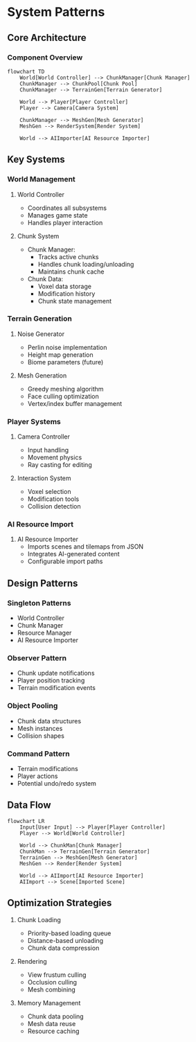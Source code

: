 # System Patterns

## Core Architecture

### Component Overview
```mermaid
flowchart TD
    World[World Controller] --> ChunkManager[Chunk Manager]
    ChunkManager --> ChunkPool[Chunk Pool]
    ChunkManager --> TerrainGen[Terrain Generator]
    
    World --> Player[Player Controller]
    Player --> Camera[Camera System]
    
    ChunkManager --> MeshGen[Mesh Generator]
    MeshGen --> RenderSystem[Render System]
    
    World --> AIImporter[AI Resource Importer]
```

## Key Systems

### World Management
1. World Controller
   - Coordinates all subsystems
   - Manages game state
   - Handles player interaction

2. Chunk System
   - Chunk Manager:
     - Tracks active chunks
     - Handles chunk loading/unloading
     - Maintains chunk cache
   - Chunk Data:
     - Voxel data storage
     - Modification history
     - Chunk state management

### Terrain Generation
1. Noise Generator
   - Perlin noise implementation
   - Height map generation
   - Biome parameters (future)

2. Mesh Generation
   - Greedy meshing algorithm
   - Face culling optimization
   - Vertex/index buffer management

### Player Systems
1. Camera Controller
   - Input handling
   - Movement physics
   - Ray casting for editing

2. Interaction System
   - Voxel selection
   - Modification tools
   - Collision detection

### AI Resource Import
1. AI Resource Importer
   - Imports scenes and tilemaps from JSON
   - Integrates AI-generated content
   - Configurable import paths

## Design Patterns

### Singleton Patterns
- World Controller
- Chunk Manager
- Resource Manager
- AI Resource Importer

### Observer Pattern
- Chunk update notifications
- Player position tracking
- Terrain modification events

### Object Pooling
- Chunk data structures
- Mesh instances
- Collision shapes

### Command Pattern
- Terrain modifications
- Player actions
- Potential undo/redo system

## Data Flow
```mermaid
flowchart LR
    Input[User Input] --> Player[Player Controller]
    Player --> World[World Controller]
    
    World --> ChunkMan[Chunk Manager]
    ChunkMan --> TerrainGen[Terrain Generator]
    TerrainGen --> MeshGen[Mesh Generator]
    MeshGen --> Render[Render System]
    
    World --> AIImport[AI Resource Importer]
    AIImport --> Scene[Imported Scene]
```

## Optimization Strategies
1. Chunk Loading
   - Priority-based loading queue
   - Distance-based unloading
   - Chunk data compression

2. Rendering
   - View frustum culling
   - Occlusion culling
   - Mesh combining

3. Memory Management
   - Chunk data pooling
   - Mesh data reuse
   - Resource caching